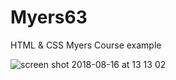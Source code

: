 # Myers63
HTML &amp; CSS Myers Course example 

![screen shot 2018-08-16 at 13 13 02](https://user-images.githubusercontent.com/16766170/44207749-2f711680-a156-11e8-853a-9e40991022dc.png)
